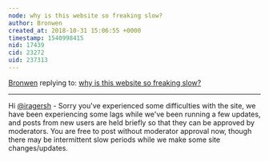 ```yaml
---
node: why is this website so freaking slow?
author: Bronwen
created_at: 2018-10-31 15:06:55 +0000
timestamp: 1540998415
nid: 17439
cid: 23272
uid: 237313
---
```




[Bronwen](../profile/Bronwen) replying to: [why is this website so freaking slow?](../notes/iragersh/10-31-2018/why-is-this-website-so-freaking-slow)

----
Hi [@iragersh](/profile/iragersh) - Sorry you've experienced some difficulties with the site, we have been experiencing some lags while we've been running a few updates, and posts from new users are held briefly so that they can be approved by moderators. You are free to post without moderator approval now, though there may be intermittent slow periods while we make some site changes/updates.  